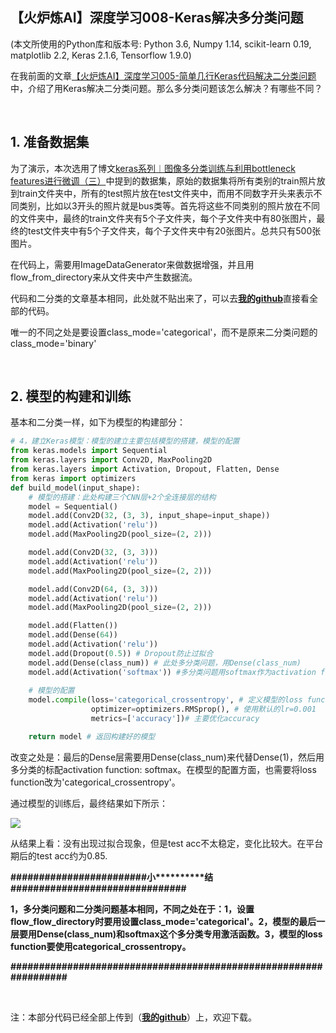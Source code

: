 【火炉炼AI】深度学习008-Keras解决多分类问题
-

(本文所使用的Python库和版本号: Python 3.6, Numpy 1.14, scikit-learn 0.19, matplotlib 2.2, Keras 2.1.6, Tensorflow 1.9.0)

在我前面的文章[【火炉炼AI】深度学习005-简单几行Keras代码解决二分类问题](https://www.jianshu.com/p/09b5a5d82eec)中，介绍了用Keras解决二分类问题。那么多分类问题该怎么解决？有哪些不同？


<br/>

## 1. 准备数据集

为了演示，本次选用了博文[keras系列︱图像多分类训练与利用bottleneck features进行微调（三）](https://blog.csdn.net/sinat_26917383/article/details/72861152)中提到的数据集，原始的数据集将所有类别的train照片放到train文件夹中，所有的test照片放在test文件夹中，而用不同数字开头来表示不同类别，比如以3开头的照片就是bus类等。首先将这些不同类别的照片放在不同的文件夹中，最终的train文件夹有5个子文件夹，每个子文件夹中有80张图片，最终的test文件夹中有5个子文件夹，每个子文件夹中有20张图片。总共只有500张图片。

在代码上，需要用ImageDataGenerator来做数据增强，并且用flow_from_directory来从文件夹中产生数据流。

代码和二分类的文章基本相同，此处就不贴出来了，可以去[**我的github**](https://github.com/RayDean/DeepLearning)直接看全部的代码。

唯一的不同之处是要设置class_mode='categorical'，而不是原来二分类问题的class_mode='binary'

<br/>

## 2. 模型的构建和训练

基本和二分类一样，如下为模型的构建部分：

```py
# 4，建立Keras模型：模型的建立主要包括模型的搭建，模型的配置
from keras.models import Sequential
from keras.layers import Conv2D, MaxPooling2D
from keras.layers import Activation, Dropout, Flatten, Dense
from keras import optimizers
def build_model(input_shape):
    # 模型的搭建：此处构建三个CNN层+2个全连接层的结构
    model = Sequential()
    model.add(Conv2D(32, (3, 3), input_shape=input_shape))
    model.add(Activation('relu'))
    model.add(MaxPooling2D(pool_size=(2, 2)))

    model.add(Conv2D(32, (3, 3)))
    model.add(Activation('relu'))
    model.add(MaxPooling2D(pool_size=(2, 2)))

    model.add(Conv2D(64, (3, 3)))
    model.add(Activation('relu'))
    model.add(MaxPooling2D(pool_size=(2, 2)))

    model.add(Flatten())
    model.add(Dense(64))
    model.add(Activation('relu'))
    model.add(Dropout(0.5)) # Dropout防止过拟合
    model.add(Dense(class_num)) # 此处多分类问题，用Dense(class_num)
    model.add(Activation('softmax')) #多分类问题用softmax作为activation function
    
    # 模型的配置
    model.compile(loss='categorical_crossentropy', # 定义模型的loss func，optimizer，
                  optimizer=optimizers.RMSprop(), # 使用默认的lr=0.001
                  metrics=['accuracy'])# 主要优化accuracy

    return model # 返回构建好的模型
```

改变之处是：最后的Dense层需要用Dense(class_num)来代替Dense(1)，然后用多分类的标配activation function: softmax。在模型的配置方面，也需要将loss function改为'categorical_crossentropy'。

通过模型的训练后，最终结果如下所示：

![](https://i.imgur.com/khi9bZX.png)

从结果上看：没有出现过拟合现象，但是test acc不太稳定，变化比较大。在平台期后的test acc约为0.85.


**\#\#\#\#\#\#\#\#\#\#\#\#\#\#\#\#\#\#\#\#\#\#\#\#小\*\*\*\*\*\*\*\*\*\*结\#\#\#\#\#\#\#\#\#\#\#\#\#\#\#\#\#\#\#\#\#\#\#\#\#\#\#\#\#\#\#**

**1，多分类问题和二分类问题基本相同，不同之处在于：1，设置flow_flow_directory时要用设置class_mode='categorical'。2，模型的最后一层要用Dense(class_num)和softmax这个多分类专用激活函数。3，模型的loss function要使用categorical_crossentropy。**

**\#\#\#\#\#\#\#\#\#\#\#\#\#\#\#\#\#\#\#\#\#\#\#\#\#\#\#\#\#\#\#\#\#\#\#\#\#\#\#\#\#\#\#\#\#\#\#\#\#\#\#\#\#\#\#\#\#\#\#\#\#\#\#\#\#**

<br/>

注：本部分代码已经全部上传到（[**我的github**](https://github.com/RayDean/DeepLearning)）上，欢迎下载。
